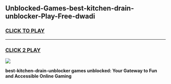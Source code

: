 
## Unblocked-Games-best-kitchen-drain-unblocker-Play-Free-dwadi
<h3>
<a href="https://premium76.site?title=best-kitchen-drain-unblocker&ref=21A">CLICK TO PLAY</a></h3>
<hr>

<h3>
<a href="https://premium76.site?title=best-kitchen-drain-unblocker&ref=21A">CLICK 2 PLAY</a>
  
</h3>

<a href="https://premium76.site?title=best-kitchen-drain-unblocker&ref=21A"><img src="https://clearcache.store/games.png"></a>


**best-kitchen-drain-unblocker games unblocked: Your Gateway to Fun and Accessible Online Gaming**
